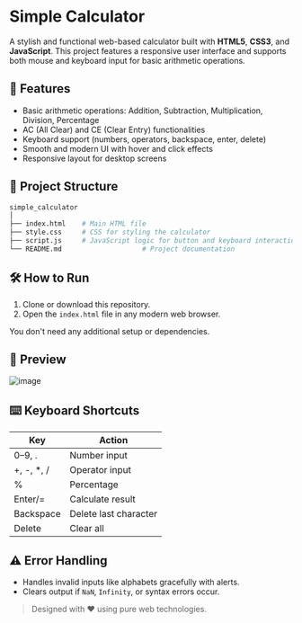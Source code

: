 # Simple Calculator

A stylish and functional web-based calculator built with **HTML5**, **CSS3**, and **JavaScript**. This project features a responsive user interface and supports both mouse and keyboard input for basic arithmetic operations.


## 🚀 Features

- Basic arithmetic operations: Addition, Subtraction, Multiplication, Division, Percentage
- AC (All Clear) and CE (Clear Entry) functionalities
- Keyboard support (numbers, operators, backspace, enter, delete)
- Smooth and modern UI with hover and click effects
- Responsive layout for desktop screens


## 📁 Project Structure
```bash
simple_calculator
│
├── index.html    # Main HTML file                                  
├── style.css     # CSS for styling the calculator                  
├── script.js     # JavaScript logic for button and keyboard interactions
└── README.md                    # Project documentation
```


## 🛠️ How to Run

1. Clone or download this repository.
2. Open the `index.html` file in any modern web browser.

You don't need any additional setup or dependencies.


## 🎨 Preview

![image](https://github.com/user-attachments/assets/b13e702e-604f-4b75-af5c-106fd7a9a437)


## ⌨️ Keyboard Shortcuts

| Key       | Action                 |
|-----------|------------------------|
| 0–9, .    | Number input           |
| +, -, *, /| Operator input         |
| %         | Percentage             |
| Enter/=   | Calculate result       |
| Backspace | Delete last character  |
| Delete    | Clear all              |


## ⚠️ Error Handling

- Handles invalid inputs like alphabets gracefully with alerts.
- Clears output if `NaN`, `Infinity`, or syntax errors occur.


> Designed with ❤️ using pure web technologies.
